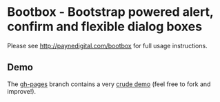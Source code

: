 # Bootbox - Bootstrap powered alert, confirm and flexible dialog boxes

Please see http://paynedigital.com/bootbox for full usage instructions.

## Demo

The [gh-pages](https://github.com/makeusabrew/bootbox/tree/gh-pages) branch contains a
very [crude demo](http://makeusabrew.github.com/bootbox/demo/) (feel free to fork and improve!).
